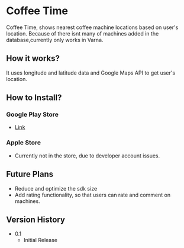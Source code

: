 # Coffee Time

Coffee Time, shows nearest coffee machine locations based on user's location. 
Because of there isnt many of machines added in the database,currently only works in Varna.

## How it works?

It uses longitude and latitude data and Google Maps API to get user's location.


## How to Install?

### Google Play Store

* [Link](https://play.google.com/store/apps/details?id=com.coffeetime)

### Apple Store
* Currently not in the store, due to developer account issues.


## Future Plans
* Reduce and optimize the sdk size
* Add rating functionality, so that users can rate and comment on machines.
   


## Version History
* 0.1
    * Initial Release
